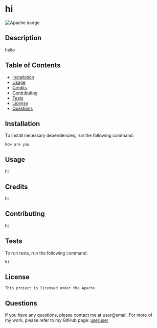# hi
![Apache badge](https://img.shields.io/badge/License-Apache-blue)

## Description

hello

## Table of Contents

* [Installation](#installation)
* [Usage](#usage)
* [Credits](#credits)
* [Contributing](#contributing)
* [Tests](#tests)
* [License](#license)
* [Questions](#questions)

## Installation

To install necessary dependencies, run the following command:

```
how are you
```

## Usage

hi

## Credits

hi

## Contributing

hi

## Tests

To run tests, run the following command:

```
hi
```

## License
    
    This project is licensed under the Apache.

## Questions

If you have any questions, please contact me at user@email.
For more of my work, please refer to my GitHub page:
[useruser](https://github.com/useruser/)